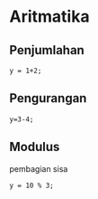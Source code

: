 # Aritmatika

## Penjumlahan
```
y = 1+2;
```

## Pengurangan
```
y=3-4;
```

## Modulus
pembagian sisa 
```
y = 10 % 3;
```

